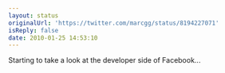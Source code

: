 ```yaml
---
layout: status
originalUrl: 'https://twitter.com/marcgg/status/8194227071'
isReply: false
date: 2010-01-25 14:53:10
---
```


Starting to take a look at the developer side of Facebook...
